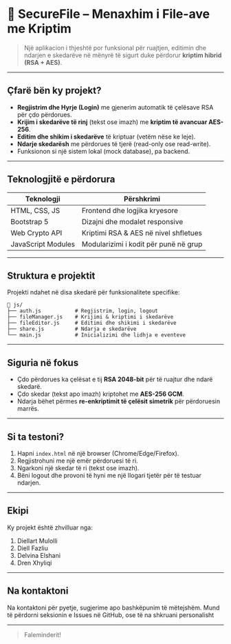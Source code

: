 # 🔐 SecureFile – Menaxhim i File-ave me Kriptim
> Një aplikacion i thjeshtë por funksional për ruajtjen, editimin dhe ndarjen e skedarëve në mënyrë të sigurt duke përdorur **kriptim hibrid (RSA + AES)**.

---

##  Çfarë bën ky projekt?

-  **Regjistrim dhe Hyrje (Login)** me gjenerim automatik të çelësave RSA për çdo përdorues.
-  **Krijim i skedarëve të rinj** (tekst ose imazh) me **kriptim të avancuar AES-256**.
-  **Editim dhe shikim i skedarëve** të kriptuar (vetëm nëse ke leje).
-  **Ndarje skedarësh** me përdorues të tjerë (read-only ose read-write).
-  Funksionon si një sistem lokal (mock database), pa backend.

---

##  Teknologjitë e përdorura

| Teknologji        | Përshkrimi                           |
|-------------------|--------------------------------------|
| HTML, CSS, JS     | Frontend dhe logjika kryesore        |
| Bootstrap 5       | Dizajni dhe modalet responsive       |
| Web Crypto API    | Kriptimi RSA & AES në nivel shfletues|
| JavaScript Modules| Modularizimi i kodit për punë në grup|

---

##  Struktura e projektit

Projekti ndahet në disa skedarë për funksionalitete specifike:

```
📁 js/
├── auth.js           # Regjistrim, login, logout
├── fileManager.js    # Krijimi & kriptimi i skedarëve
├── fileEditor.js     # Editimi dhe shikimi i skedarëve
├── share.js          # Ndarja e skedarëve
└── main.js           # Inicializimi dhe lidhja e eventeve
```

---

##  Siguria në fokus

- Çdo përdorues ka çelësat e tij **RSA 2048-bit** për të ruajtur dhe ndarë skedarë.
- Çdo skedar (tekst apo imazh) kriptohet me **AES-256 GCM**.
- Ndarja bëhet përmes **re-enkriptimit të çelësit simetrik** për përdoruesin marrës.

---

##  Si ta testoni?

1. Hapni `index.html` në një browser (Chrome/Edge/Firefox).
2. Regjistrohuni me një emër përdoruesi të ri.
3. Ngarkoni një skedar të ri (tekst ose imazh).
4. Bëni logout dhe provoni të hyni me një llogari tjetër për të testuar ndarjen.

---

##  Ekipi

Ky projekt është zhvilluar nga:
1. Diellart Mulolli
2. Diell Fazliu
3. Delvina Elshani
4. Dren Xhyliqi

---

##  Na kontaktoni

Na kontaktoni për pyetje, sugjerime apo bashkëpunim të mëtejshëm. Mund të përdorni seksionin e Issues në GitHub, ose të na shkruani personalisht

---

> Faleminderit!
